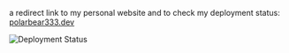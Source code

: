 a redirect link to my personal website and to check my deployment status: [polarbear333.dev](polarbear333.dev) 

![Deployment Status](https://github.com/polarbear333/323/actions/workflows/main.yml/badge.svg?event=push)
